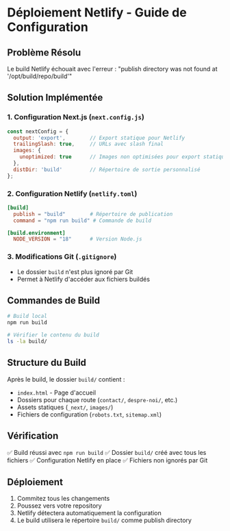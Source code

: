 # Déploiement Netlify - Guide de Configuration

## Problème Résolu

Le build Netlify échouait avec l'erreur : "publish directory was not found at '/opt/build/repo/build'"

## Solution Implémentée

### 1. Configuration Next.js (`next.config.js`)
```javascript
const nextConfig = {
  output: 'export',        // Export statique pour Netlify
  trailingSlash: true,     // URLs avec slash final
  images: {
    unoptimized: true      // Images non optimisées pour export statique
  },
  distDir: 'build'         // Répertoire de sortie personnalisé
};
```

### 2. Configuration Netlify (`netlify.toml`)
```toml
[build]
  publish = "build"        # Répertoire de publication
  command = "npm run build" # Commande de build

[build.environment]
  NODE_VERSION = "18"      # Version Node.js
```

### 3. Modifications Git (`.gitignore`)
- Le dossier `build` n'est plus ignoré par Git
- Permet à Netlify d'accéder aux fichiers buildés

## Commandes de Build

```bash
# Build local
npm run build

# Vérifier le contenu du build
ls -la build/
```

## Structure du Build

Après le build, le dossier `build/` contient :
- `index.html` - Page d'accueil
- Dossiers pour chaque route (`contact/`, `despre-noi/`, etc.)
- Assets statiques (`_next/`, `images/`)
- Fichiers de configuration (`robots.txt`, `sitemap.xml`)

## Vérification

✅ Build réussi avec `npm run build`
✅ Dossier `build/` créé avec tous les fichiers
✅ Configuration Netlify en place
✅ Fichiers non ignorés par Git

## Déploiement

1. Commitez tous les changements
2. Poussez vers votre repository
3. Netlify détectera automatiquement la configuration
4. Le build utilisera le répertoire `build/` comme publish directory